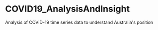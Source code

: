 # COVID19_AnalysisAndInsight
Analysis of COVID-19 time series data to understand Australia's position
